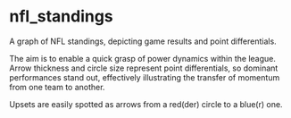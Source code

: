 # nfl_standings
A graph of NFL standings, depicting game results and point differentials.

The aim is to enable a quick grasp of power dynamics within the league. Arrow thickness and circle size represent point differentials, so dominant performances stand out, effectively illustrating the transfer of momentum from one team to another.

Upsets are easily spotted as arrows from a red(der) circle to a blue(r) one.
